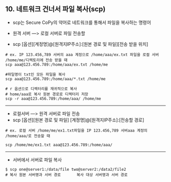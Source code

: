 
## 10. 네트워크 건너서 파일 복사(scp)

- scp는 Secure CoPy의 약어로 네트워크를 통해서 파일을 복사하는 명령어


- 원격 서버 —> 로컬 서버로 파일 전송할
- scp [옵션][계정명]@[원격지IP주소]:[원본 경로 및 파일][전송 받을 위치]

```
# ex. IP 123.456,789 서버의 aaa 계정으로 /home/aaa/ex.txt 파일을 로컬 서버 /home/me/디렉토리에 전송 받을 때
scp aaa@123.456.789:/home/aaa/ex.txt /home/me

#파일명이 txt인 모든 파일을 복사
scp aaa@123.456.789:/home/aaa/*.txt /home/me

# r 옵션으로 디렉터리를 재귀적으로 복사
# home/aaa로 복사 원본 경로로 디렉터리 저장
scp -r aaa@123.456.789:/home/aaa/ /home/me

```

<hr>

- 로컬서버 —> 원격 서버로 파일 전송
- scp [옵션][원본 경로 및 파일] [계졍명]@[원격지IP주소]:[전송할 경로]

```
# ex. 로컬 서버 /home/me/ex1.txt파일을 IP 123.456,789 서버aaa 계정의 /home/aaa/로 전송할 때

scp /home/me/ex1.txt aaa@123.456.789:/home/aaa/
```

<hr>

- 서버에서 서버로 파일 복사

```
$ scp one@server1:/data/file two@server2:/data2/file2
# 복사 원본 서버명과 서버 경로       복사 대상 서버명과 서버 경로
```
